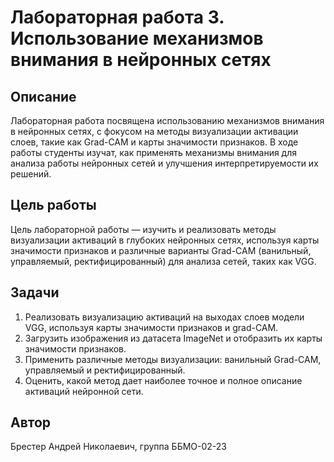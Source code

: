 # Лабораторная работа 3. Использование механизмов внимания в нейронных сетях

## Описание

Лабораторная работа посвящена использованию механизмов внимания в нейронных сетях, с фокусом на методы визуализации активации слоев, такие как Grad-CAM и карты значимости признаков. В ходе работы студенты изучат, как применять механизмы внимания для анализа работы нейронных сетей и улучшения интерпретируемости их решений.

## Цель работы

Цель лабораторной работы — изучить и реализовать методы визуализации активаций в глубоких нейронных сетях, используя карты значимости признаков и различные варианты Grad-CAM (ванильный, управляемый, ректифицированный) для анализа сетей, таких как VGG.

## Задачи

1. Реализовать визуализацию активаций на выходах слоев модели VGG, используя карты значимости признаков и grad-CAM.
2. Загрузить изображения из датасета ImageNet и отобразить их карты значимости признаков.
3. Применить различные методы визуализации: ванильный Grad-CAM, управляемый и ректифицированный.
4. Оценить, какой метод дает наиболее точное и полное описание активаций нейронной сети.
## Автор

Брестер Андрей Николаевич, группа ББМО-02-23
